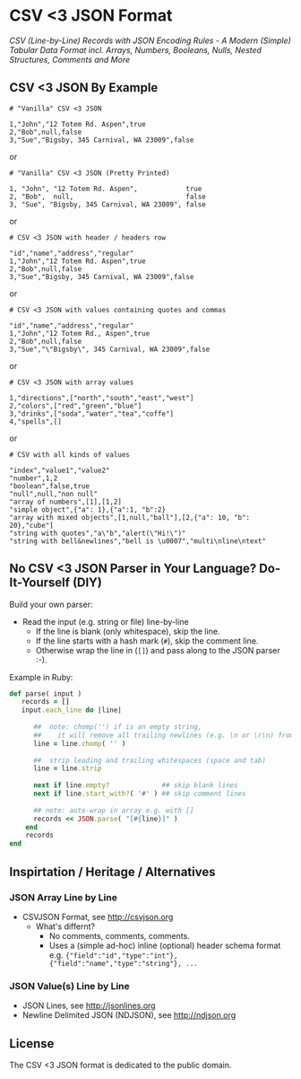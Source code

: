 # CSV <3 JSON Format 

_CSV (Line-by-Line) Records with JSON Encoding Rules - A Modern (Simple) Tabular Data Format incl. Arrays, Numbers, Booleans, Nulls, Nested Structures, Comments and More_



## CSV <3 JSON By Example


```
# "Vanilla" CSV <3 JSON

1,"John","12 Totem Rd. Aspen",true
2,"Bob",null,false
3,"Sue","Bigsby, 345 Carnival, WA 23009",false
```

or

```
# "Vanilla" CSV <3 JSON (Pretty Printed)

1, "John", "12 Totem Rd. Aspen",            true
2, "Bob",  null,                            false
3, "Sue", "Bigsby, 345 Carnival, WA 23009", false
```

or

```
# CSV <3 JSON with header / headers row

"id","name","address","regular"
1,"John","12 Totem Rd. Aspen",true
2,"Bob",null,false
3,"Sue","Bigsby, 345 Carnival, WA 23009",false
```

or

```
# CSV <3 JSON with values containing quotes and commas

"id","name","address","regular"
1,"John","12 Totem Rd., Aspen",true
2,"Bob",null,false
3,"Sue","\"Bigsby\", 345 Carnival, WA 23009",false
```

or

```
# CSV <3 JSON with array values

1,"directions",["north","south","east","west"]
2,"colors",["red","green","blue"]
3,"drinks",["soda","water","tea","coffe"]
4,"spells",[]
```	

or

```
# CSV with all kinds of values

"index","value1","value2"
"number",1,2
"boolean",false,true
"null",null,"non null"
"array of numbers",[1],[1,2]
"simple object",{"a": 1},{"a":1, "b":2}
"array with mixed objects",[1,null,"ball"],[2,{"a": 10, "b": 20},"cube"]
"string with quotes","a\"b","alert(\"Hi!\")"
"string with bell&newlines","bell is \u0007","multi\nline\ntext"
```





## No CSV <3 JSON Parser in Your Language? Do-It-Yourself (DIY)

Build your own parser:

- Read the input (e.g. string or file) line-by-line
  - If the line is blank (only whitespace), skip the line.
  - If the line starts with a hash mark (`#`), skip the comment line.
  - Otherwise wrap the line in (`[]`) and pass along to the JSON parser :-).
  
  
Example in Ruby:

``` ruby
def parse( input )
   records = []
   input.each_line do |line|
        
      ##  note: chomp('') if is an empty string,
      ##    it will remove all trailing newlines (e.g. \n or \r\n) from the line
      line = line.chomp( '' )
      
      ##  strip leading and trailing whitespaces (space and tab)
      line = line.strip
      
      next if line.empty?             ## skip blank lines
      next if line.start_with?( '#' ) ## skip comment lines
        
      ## note: auto-wrap in array e.g. with []
      records << JSON.parse( "[#{line}]" )
    end
    records
end
```



## Inspirtation / Heritage / Alternatives

### JSON Array Line by Line

- CSVJSON Format, see <http://csvjson.org>
  - What's differnt?
    - No comments, comments, comments.
    - Uses a (simple ad-hoc) inline (optional) header schema format e.g. `{"field":"id","type":"int"},{"field":"name","type":"string"}, ...`
    
    
### JSON Value(s) Line by Line

- JSON Lines, see <http://jsonlines.org>
- Newline Delimited JSON (NDJSON), see <http://ndjson.org>



## License

The CSV <3 JSON format is dedicated to the public domain.
